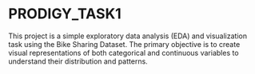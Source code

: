 # PRODIGY_TASK1
This project is a simple exploratory data analysis (EDA) and visualization task using the Bike Sharing Dataset. The primary objective is to create visual representations of both categorical and continuous variables to understand their distribution and patterns.
